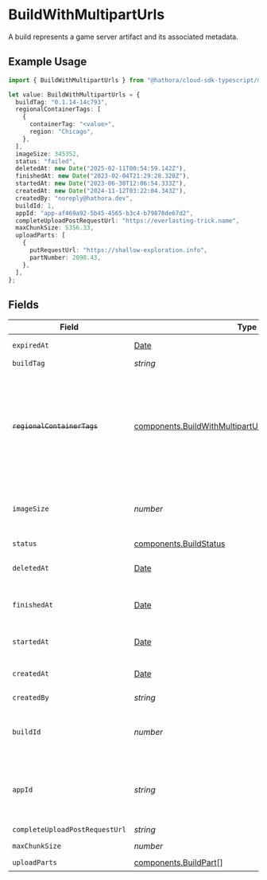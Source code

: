 # BuildWithMultipartUrls

A build represents a game server artifact and its associated metadata.

## Example Usage

```typescript
import { BuildWithMultipartUrls } from "@hathora/cloud-sdk-typescript/models/components";

let value: BuildWithMultipartUrls = {
  buildTag: "0.1.14-14c793",
  regionalContainerTags: [
    {
      containerTag: "<value>",
      region: "Chicago",
    },
  ],
  imageSize: 345352,
  status: "failed",
  deletedAt: new Date("2025-02-11T00:54:59.142Z"),
  finishedAt: new Date("2023-02-04T21:29:28.328Z"),
  startedAt: new Date("2023-06-30T12:06:54.333Z"),
  createdAt: new Date("2024-11-12T03:22:04.343Z"),
  createdBy: "noreply@hathora.dev",
  buildId: 1,
  appId: "app-af469a92-5b45-4565-b3c4-b79878de67d2",
  completeUploadPostRequestUrl: "https://everlasting-trick.name",
  maxChunkSize: 5356.33,
  uploadParts: [
    {
      putRequestUrl: "https://shallow-exploration.info",
      partNumber: 2098.43,
    },
  ],
};
```

## Fields

| Field                                                                                                                              | Type                                                                                                                               | Required                                                                                                                           | Description                                                                                                                        | Example                                                                                                                            |
| ---------------------------------------------------------------------------------------------------------------------------------- | ---------------------------------------------------------------------------------------------------------------------------------- | ---------------------------------------------------------------------------------------------------------------------------------- | ---------------------------------------------------------------------------------------------------------------------------------- | ---------------------------------------------------------------------------------------------------------------------------------- |
| `expiredAt`                                                                                                                        | [Date](https://developer.mozilla.org/en-US/docs/Web/JavaScript/Reference/Global_Objects/Date)                                      | :heavy_minus_sign:                                                                                                                 | When the build expired                                                                                                             |                                                                                                                                    |
| `buildTag`                                                                                                                         | *string*                                                                                                                           | :heavy_minus_sign:                                                                                                                 | N/A                                                                                                                                | 0.1.14-14c793                                                                                                                      |
| ~~`regionalContainerTags`~~                                                                                                        | [components.BuildWithMultipartUrlsRegionalContainerTags](../../models/components/buildwithmultiparturlsregionalcontainertags.md)[] | :heavy_check_mark:                                                                                                                 | : warning: ** DEPRECATED **: This will be removed in a future release, please migrate away from it as soon as possible.            |                                                                                                                                    |
| `imageSize`                                                                                                                        | *number*                                                                                                                           | :heavy_check_mark:                                                                                                                 | The size (in bytes) of the Docker image built by Hathora.                                                                          |                                                                                                                                    |
| `status`                                                                                                                           | [components.BuildStatus](../../models/components/buildstatus.md)                                                                   | :heavy_check_mark:                                                                                                                 | N/A                                                                                                                                |                                                                                                                                    |
| `deletedAt`                                                                                                                        | [Date](https://developer.mozilla.org/en-US/docs/Web/JavaScript/Reference/Global_Objects/Date)                                      | :heavy_check_mark:                                                                                                                 | When the build was deleted.                                                                                                        |                                                                                                                                    |
| `finishedAt`                                                                                                                       | [Date](https://developer.mozilla.org/en-US/docs/Web/JavaScript/Reference/Global_Objects/Date)                                      | :heavy_check_mark:                                                                                                                 | When [`RunBuild()`](https://hathora.dev/api#tag/BuildV2/operation/RunBuild) finished executing.                                    |                                                                                                                                    |
| `startedAt`                                                                                                                        | [Date](https://developer.mozilla.org/en-US/docs/Web/JavaScript/Reference/Global_Objects/Date)                                      | :heavy_check_mark:                                                                                                                 | When [`RunBuild()`](https://hathora.dev/api#tag/BuildV2/operation/RunBuild) is called.                                             |                                                                                                                                    |
| `createdAt`                                                                                                                        | [Date](https://developer.mozilla.org/en-US/docs/Web/JavaScript/Reference/Global_Objects/Date)                                      | :heavy_check_mark:                                                                                                                 | When [`CreateBuild()`](https://hathora.dev/api#tag/BuildV2/operation/CreateBuild) is called.                                       |                                                                                                                                    |
| `createdBy`                                                                                                                        | *string*                                                                                                                           | :heavy_check_mark:                                                                                                                 | N/A                                                                                                                                | noreply@hathora.dev                                                                                                                |
| `buildId`                                                                                                                          | *number*                                                                                                                           | :heavy_check_mark:                                                                                                                 | System generated id for a build. Increments by 1.                                                                                  | 1                                                                                                                                  |
| `appId`                                                                                                                            | *string*                                                                                                                           | :heavy_check_mark:                                                                                                                 | System generated unique identifier for an application.                                                                             | app-af469a92-5b45-4565-b3c4-b79878de67d2                                                                                           |
| `completeUploadPostRequestUrl`                                                                                                     | *string*                                                                                                                           | :heavy_check_mark:                                                                                                                 | N/A                                                                                                                                |                                                                                                                                    |
| `maxChunkSize`                                                                                                                     | *number*                                                                                                                           | :heavy_check_mark:                                                                                                                 | N/A                                                                                                                                |                                                                                                                                    |
| `uploadParts`                                                                                                                      | [components.BuildPart](../../models/components/buildpart.md)[]                                                                     | :heavy_check_mark:                                                                                                                 | N/A                                                                                                                                |                                                                                                                                    |